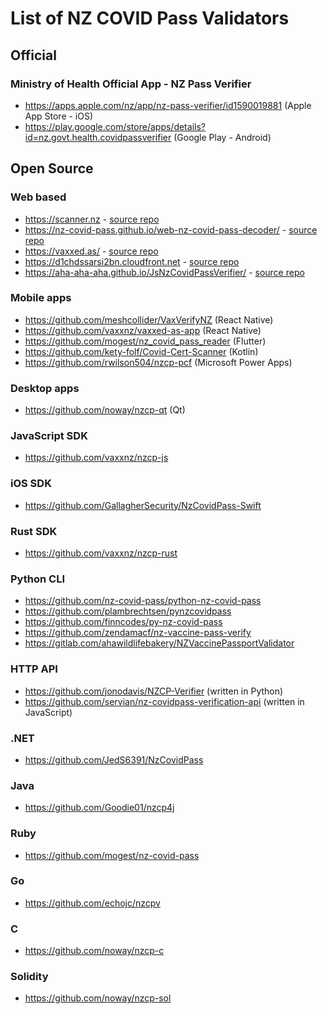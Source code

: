 # List of NZ COVID Pass Validators

## Official

### Ministry of Health Official App - NZ Pass Verifier

* https://apps.apple.com/nz/app/nz-pass-verifier/id1590019881 (Apple App Store - iOS)
* https://play.google.com/store/apps/details?id=nz.govt.health.covidpassverifier (Google Play - Android)

## Open Source

### Web based

* https://scanner.nz - [source repo](https://github.com/Kauabunga/covid-cert-scanner)
* https://nz-covid-pass.github.io/web-nz-covid-pass-decoder/ - [source repo](https://github.com/nz-covid-pass/web-nz-covid-pass-decoder)
* https://vaxxed.as/ - [source repo](https://github.com/vaxxnz/vaxxed-as-app)
* https://d1chdssarsi2bn.cloudfront.net - [source repo](https://github.com/servian/nz-covidpass-verification-app)
* https://aha-aha-aha.github.io/JsNzCovidPassVerifier/ - [source repo](https://github.com/aha-aha-aha/JsNzCovidPassVerifier/)

### Mobile apps

* https://github.com/meshcollider/VaxVerifyNZ (React Native)
* https://github.com/vaxxnz/vaxxed-as-app (React Native)
* https://github.com/mogest/nz_covid_pass_reader (Flutter)
* https://github.com/kety-folf/Covid-Cert-Scanner (Kotlin)
* https://github.com/rwilson504/nzcp-pcf (Microsoft Power Apps)

### Desktop apps
* https://github.com/noway/nzcp-qt (Qt)

### JavaScript SDK

* https://github.com/vaxxnz/nzcp-js

### iOS SDK

* https://github.com/GallagherSecurity/NzCovidPass-Swift

### Rust SDK

* https://github.com/vaxxnz/nzcp-rust

### Python CLI

* https://github.com/nz-covid-pass/python-nz-covid-pass
* https://github.com/plambrechtsen/pynzcovidpass
* https://github.com/finncodes/py-nz-covid-pass
* https://github.com/zendamacf/nz-vaccine-pass-verify
* https://gitlab.com/ahawildlifebakery/NZVaccinePassportValidator

### HTTP API

* https://github.com/jonodavis/NZCP-Verifier (written in Python)
* https://github.com/servian/nz-covidpass-verification-api (written in JavaScript)

### .NET

* https://github.com/JedS6391/NzCovidPass

### Java

* https://github.com/Goodie01/nzcp4j

### Ruby

* https://github.com/mogest/nz-covid-pass

### Go

* https://github.com/echojc/nzcpv

### C

* https://github.com/noway/nzcp-c

### Solidity

* https://github.com/noway/nzcp-sol
